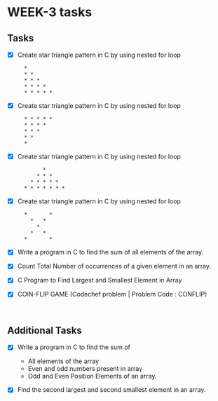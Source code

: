 # WEEK-3 tasks

## Tasks

- [x] Create star triangle pattern in C by using nested for loop

        *
        * *
        * * *
        * * * *
        * * * * *

- [x] Create star triangle pattern in C by using nested for loop

        * * * * *
        * * * *
        * * *
        * *
        *

- [x] Create star triangle pattern in C by using nested for loop

              *
            * * *
          * * * * *
        * * * * * * *

- [x] Create star triangle pattern in C by using nested for loop

        *       *
          *   *
            *
          *   *
        *       *

- [x] Write a program in C to find the sum of all elements of the array.

- [x] Count Total Number of occurrences of a given element in an array.

- [x] C Program to Find Largest and Smallest Element in Array

- [x] COIN-FLIP GAME (Codechef problem | Problem Code : CONFLIP)

<br/>

## Additional Tasks

- [x] Write a program in C to find the sum of

    - All elements of the array
    - Even and odd numbers present in array
    - Odd and Even Position Elements of an array.

- [x] Find the second largest and second smallest element in an array.
